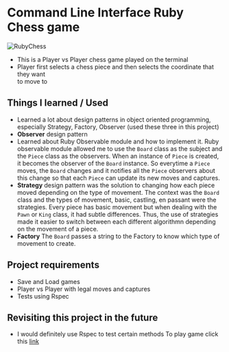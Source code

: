 # Command Line Interface Ruby Chess game
![RubyChess](https://github.com/kenyounot123/chess/assets/70028795/a55c0807-2eaa-499b-9be0-325cc7975b5b)
* This is a Player vs Player chess game played on the terminal
* Player first selects a chess piece and then selects the coordinate that they want \
to move to
## Things I learned / Used
* Learned a lot about design patterns in object oriented programming, especially Strategy, Factory, Observer (used these three in this project)
* **Observer** design pattern
* Learned about Ruby Observable module and how to implement it. Ruby observable module allowed me to use the `Board` class as the subject and the `Piece` class as the observers. When an instance of `Piece` is created, it becomes the observer of the `Board` instance. So everytime a `Piece` moves, the `Board` changes and it notifies all the `Piece` observers about this change so that each `Piece` can update its new moves and captures.
* **Strategy** design pattern was the solution to changing how each piece moved depending on the type of movement. The context was the `Board` class and the types of movement, basic, castling, en passant were the strategies. Every piece has basic movement but when dealing with the `Pawn` or `King` class, it had subtle differences. Thus, the use of strategies made it easier to switch between each different algorithmn depending on the movement of a piece.
* **Factory** The `Board` passes a string to the Factory to know which type of movement to create.
## Project requirements
* Save and Load games 
* Player vs Player with legal moves and captures
* Tests using Rspec 
## Revisiting this project in the future
* I would definitely use Rspec to test certain methods 
To play game click this [link](https://replit.com/@kenlu6/chess)
